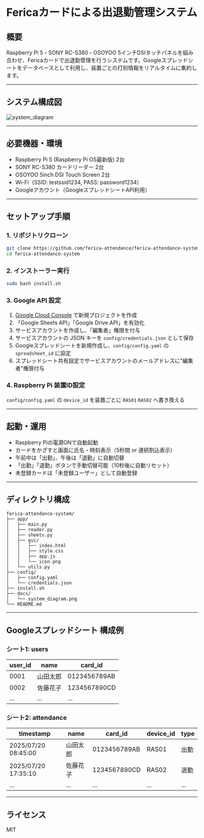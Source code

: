# Fericaカードによる出退勤管理システム

## 概要

Raspberry Pi 5・SONY RC-S380・OSOYOO 5インチDSIタッチパネルを組み合わせ、Fericaカードで出退勤管理を行うシステムです。Googleスプレッドシートをデータベースとして利用し、装置ごとの打刻情報をリアルタイムに集約します。

---

## システム構成図

![system_diagram](docs/system_diagram.png)

---

## 必要機器・環境

- Raspberry Pi 5 (Raspberry Pi OS最新版) 2台
- SONY RC-S380 カードリーダー 2台
- OSOYOO 5inch DSI Touch Screen 2台
- Wi-Fi（SSID: testssid1234, PASS: password1234）
- Googleアカウント（GoogleスプレッドシートAPI利用）

---

## セットアップ手順

### 1. リポジトリクローン

```bash
git clone https://github.com/ferica-attendance/ferica-attendance-system.git
cd ferica-attendance-system
```

### 2. インストーラー実行

```bash
sudo bash install.sh
```

### 3. Google API 設定

1. [Google Cloud Console](https://console.cloud.google.com/) で新規プロジェクトを作成
2. 「Google Sheets API」「Google Drive API」を有効化
3. サービスアカウントを作成し、「編集者」権限を付与
4. サービスアカウントの JSON キーを `config/credentials.json` として保存
5. Googleスプレッドシートを新規作成し、`config/config.yaml` の `spreadsheet_id` に設定
6. スプレッドシート共有設定でサービスアカウントのメールアドレスに"編集者"権限付与

### 4. Raspberry Pi 装置ID設定

`config/config.yaml` の `device_id` を装置ごとに `RAS01` `RAS02` へ書き換える

---

## 起動・運用

- Raspberry Piの電源ONで自動起動
- カードをかざすと画面に氏名・時刻表示（5秒間 or 連続割込表示）
- 午前中は「出勤」、午後は「退勤」に自動切替
- 「出勤」「退勤」ボタンで手動切替可能（10秒後に自動リセット）
- 未登録カードは「未登録ユーザー」として自動登録

---

## ディレクトリ構成

```
ferica-attendance-system/
├── app/
│   ├── main.py
│   ├── reader.py
│   ├── sheets.py
│   ├── gui/
│   │   ├── index.html
│   │   ├── style.css
│   │   ├── app.js
│   │   └── icon.png
│   └── utils.py
├── config/
│   ├── config.yaml
│   └── credentials.json
├── install.sh
├── docs/
│   └── system_diagram.png
└── README.md
```

---

## Googleスプレッドシート 構成例

### シート1: users

| user_id | name          | card_id        |
|---------|---------------|---------------|
| 0001    | 山田太郎      | 0123456789AB  |
| 0002    | 佐藤花子      | 1234567890CD  |
| ...     | ...           | ...           |

### シート2: attendance

| timestamp           | name          | card_id      | device_id | type   |
|---------------------|---------------|--------------|-----------|--------|
| 2025/07/20 08:45:00 | 山田太郎      | 0123456789AB | RAS01     | 出勤   |
| 2025/07/20 17:35:10 | 佐藤花子      | 1234567890CD | RAS02     | 退勤   |
| ...                 | ...           | ...          | ...       | ...    |

---

## ライセンス

MIT
